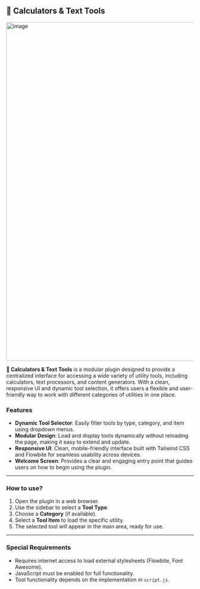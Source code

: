 ## 🧮 Calculators & Text Tools
<img width="1549" height="910" alt="image" src="https://github.com/user-attachments/assets/034fad3a-dca7-4c53-8b64-ea64b767afc3" />

**🧮 Calculators & Text Tools** is a modular plugin designed to provide a centralized interface for accessing a wide variety of utility tools, including calculators, text processors, and content generators. With a clean, responsive UI and dynamic tool selection, it offers users a flexible and user-friendly way to work with different categories of utilities in one place.

### Features

- **Dynamic Tool Selector**: Easily filter tools by type, category, and item using dropdown menus.
- **Modular Design**: Load and display tools dynamically without reloading the page, making it easy to extend and update.
- **Responsive UI**: Clean, mobile-friendly interface built with Tailwind CSS and Flowbite for seamless usability across devices.
- **Welcome Screen**: Provides a clear and engaging entry point that guides users on how to begin using the plugin.

---

### How to use?

1. Open the plugin in a web browser.
2. Use the sidebar to select a **Tool Type**.
3. Choose a **Category** (if available).
4. Select a **Tool Item** to load the specific utility.
5. The selected tool will appear in the main area, ready for use.

---

### Special Requirements

- Requires internet access to load external stylesheets (Flowbite, Font Awesome).
- JavaScript must be enabled for full functionality.
- Tool functionality depends on the implementation in `script.js`.
